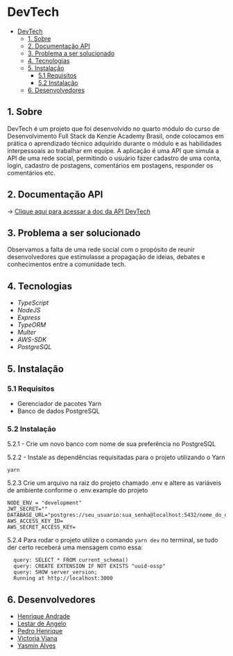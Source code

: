 # DevTech

- [DevTech](#devtech)
  - [1. Sobre](#1-sobre)
  - [2. Documentação API](#2-documentação-api)
  - [3. Problema a ser solucionado](#3-problema-a-ser-solucionado)
  - [4. Tecnologias](#4-tecnologias)
  - [5. Instalação](#5-instalação)
    - [5.1 Requisitos](#51-requisitos)
    - [5.2 Instalação](#52-instalação)
  - [6. Desenvolvedores](#6-desenvolvedores)

<a name="sobre"></a>

## 1. Sobre

DevTech é um projeto que foi desenvolvido no quarto módulo do curso de Desenvolvimento Full Stack da Kenzie Academy Brasil, onde colocamos em prática o aprendizado técnico adquirido durante o módulo e as habilidades interpessoais ao trabalhar em equipe. A aplicação é uma API que simula a API de uma rede social, permitindo o usuário fazer cadastro de uma conta, login, cadastro de postagens, comentários em postagens, responder os comentários etc.

<a name="links"></a>

## 2. Documentação API

→ <a name="doc-devtech" href="https://yasminalves16.github.io/tech-dev-doc/#req_c9f149ba12e341648ebf24dda9a41f64" target="_blank">Clique aqui para acessar a doc da API DevTech</a>

<a name="problema"></a>

## 3. Problema a ser solucionado

Observamos a falta de uma rede social com o propósito de reunir desenvolvedores que estimulasse a propagação de ideias, debates e conhecimentos entre a comunidade tech.

<a name="techs"></a>

## 4. Tecnologias

- _TypeScript_
- _NodeJS_
- _Express_
- _TypeORM_
- _Multer_
- _AWS-SDK_
- _PostgreSQL_

<a name="instalacao"></a>

## 5. Instalação

### 5.1 Requisitos

- Gerenciador de pacotes Yarn
- Banco de dados PostgreSQL

### 5.2 Instalação

5.2.1 - Crie um novo banco com nome de sua preferência no PostgreSQL

5.2.2 - Instale as dependências requisitadas para o projeto utilizando o Yarn

`yarn`

5.2.3 Crie um arquivo na raiz do projeto chamado .env e altere as variáveis de ambiente conforme o .env.example do projeto

```
NODE_ENV = "development"
JWT_SECRET=""
DATABASE_URL="postgres://seu_usuario:sua_senha@localhost:5432/nome_do_database"
AWS_ACCESS_KEY_ID=
AWS_SECRET_ACCESS_KEY=
```

5.2.4 Para rodar o projeto utilize o comando `yarn dev` no terminal, se tudo der certo receberá uma mensagem como essa:

      query: SELECT * FROM current_schema()
      query: CREATE EXTENSION IF NOT EXISTS "uuid-ossp"
      query: SHOW server_version;
      Running at http://localhost:3000

<a name="devs"></a>

## 6. Desenvolvedores

- <a name="henrique" href="https://www.linkedin.com/in/henriqueyujiandrade/" target="_blank">Henrique Andrade</a>
- <a name="lestar" href="https://www.linkedin.com/in/lestar-henriques-221922172/" target="_blank">Lestar de Angelo</a>
- <a name="pedro" href="https://www.linkedin.com/in/pedro-htbl/" target="_blank">Pedro Henrique</a>
- <a name="victoria" href="https://www.linkedin.com/in/victoriavianx/" target="_blank">Victoria Viana</a>
- <a name="yasmin" href="https://www.linkedin.com/in/devyasmin/" target="_blank">Yasmin Alves</a>
